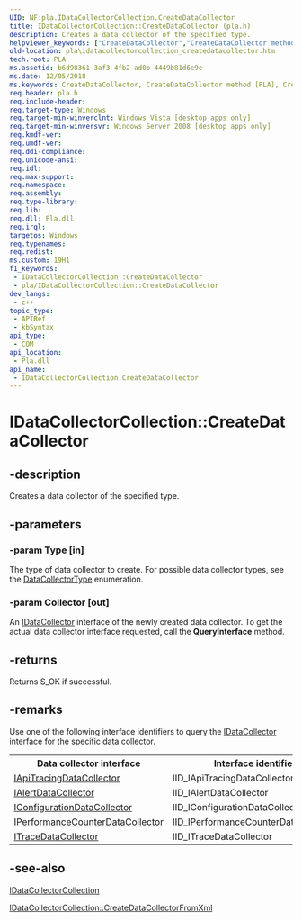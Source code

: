 ```yaml
---
UID: NF:pla.IDataCollectorCollection.CreateDataCollector
title: IDataCollectorCollection::CreateDataCollector (pla.h)
description: Creates a data collector of the specified type.
helpviewer_keywords: ["CreateDataCollector","CreateDataCollector method [PLA]","CreateDataCollector method [PLA]","IDataCollectorCollection interface","IDataCollectorCollection interface [PLA]","CreateDataCollector method","IDataCollectorCollection.CreateDataCollector","IDataCollectorCollection::CreateDataCollector","pla.idatacollectorcollection_createdatacollector","pla/IDataCollectorCollection::CreateDataCollector"]
old-location: pla\idatacollectorcollection_createdatacollector.htm
tech.root: PLA
ms.assetid: b6d98361-3af3-4fb2-ad0b-4449b81d6e9e
ms.date: 12/05/2018
ms.keywords: CreateDataCollector, CreateDataCollector method [PLA], CreateDataCollector method [PLA],IDataCollectorCollection interface, IDataCollectorCollection interface [PLA],CreateDataCollector method, IDataCollectorCollection.CreateDataCollector, IDataCollectorCollection::CreateDataCollector, pla.idatacollectorcollection_createdatacollector, pla/IDataCollectorCollection::CreateDataCollector
req.header: pla.h
req.include-header: 
req.target-type: Windows
req.target-min-winverclnt: Windows Vista [desktop apps only]
req.target-min-winversvr: Windows Server 2008 [desktop apps only]
req.kmdf-ver: 
req.umdf-ver: 
req.ddi-compliance: 
req.unicode-ansi: 
req.idl: 
req.max-support: 
req.namespace: 
req.assembly: 
req.type-library: 
req.lib: 
req.dll: Pla.dll
req.irql: 
targetos: Windows
req.typenames: 
req.redist: 
ms.custom: 19H1
f1_keywords:
 - IDataCollectorCollection::CreateDataCollector
 - pla/IDataCollectorCollection::CreateDataCollector
dev_langs:
 - c++
topic_type:
 - APIRef
 - kbSyntax
api_type:
 - COM
api_location:
 - Pla.dll
api_name:
 - IDataCollectorCollection.CreateDataCollector
---
```


# IDataCollectorCollection::CreateDataCollector


## -description

Creates a data collector of the specified type.

## -parameters

### -param Type [in]

The type of data collector to create. For possible data collector types, see the <a href="/windows/win32/api/pla/ne-pla-datacollectortype">DataCollectorType</a> enumeration.

### -param Collector [out]

An <a href="/previous-versions/windows/desktop/api/pla/nn-pla-idatacollector">IDataCollector</a> interface of the newly created data collector. To get the actual data collector interface requested, call the <b>QueryInterface</b> method.

## -returns

Returns S_OK if successful.

## -remarks

Use one of the following interface identifiers to query the <a href="/previous-versions/windows/desktop/api/pla/nn-pla-idatacollector">IDataCollector</a> interface for the specific data collector.

<table>
<tr>
<th>Data collector interface</th>
<th>Interface identifier</th>
</tr>
<tr>
<td>
<a href="/previous-versions/windows/desktop/api/pla/nn-pla-iapitracingdatacollector">IApiTracingDataCollector</a>
</td>
<td>IID_IApiTracingDataCollector</td>
</tr>
<tr>
<td>
<a href="/previous-versions/windows/desktop/api/pla/nn-pla-ialertdatacollector">IAlertDataCollector</a>
</td>
<td>IID_IAlertDataCollector</td>
</tr>
<tr>
<td>
<a href="/previous-versions/windows/desktop/api/pla/nn-pla-iconfigurationdatacollector">IConfigurationDataCollector</a>
</td>
<td>IID_IConfigurationDataCollector</td>
</tr>
<tr>
<td>
<a href="/previous-versions/windows/desktop/api/pla/nn-pla-iperformancecounterdatacollector">IPerformanceCounterDataCollector</a>
</td>
<td>IID_IPerformanceCounterDataCollector</td>
</tr>
<tr>
<td>
<a href="/previous-versions/windows/desktop/api/pla/nn-pla-itracedatacollector">ITraceDataCollector</a>
</td>
<td>IID_ITraceDataCollector</td>
</tr>
</table>

## -see-also

<a href="/previous-versions/windows/desktop/api/pla/nn-pla-idatacollectorcollection">IDataCollectorCollection</a>



<a href="/previous-versions/windows/desktop/api/pla/nf-pla-idatacollectorcollection-createdatacollectorfromxml">IDataCollectorCollection::CreateDataCollectorFromXml</a>